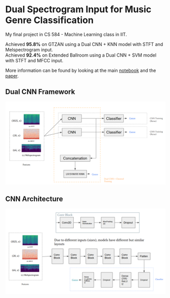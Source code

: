 # Dual Spectrogram Input for Music Genre Classification

My final project in CS 584 - Machine Learning class in IIT.

Achieved **95.8%** on GTZAN using a Dual CNN + KNN model with STFT and Melspectrogram input.\
Achieved **92.4%** on Extended Ballroom using a Dual CNN + SVM model with STFT and MFCC input.

More information can be found by looking at the main [notebook](Music_Genre_Classification.ipynb) and the [paper](Final_Paper.pdf).

## Dual CNN Framework
![Dual CNN Framework](images/DUALCNNCLASSICAL.png)

## CNN Architecture
![CNN Architecture](images/CNN.png)
